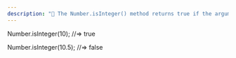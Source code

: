 ```yaml
---
description: "🔢 The Number.isInteger() method returns true if the argument is an integer! #JavaScript #ES6 #100DaysOfCode"
---
```

Number.isInteger(10);
//=> true

Number.isInteger(10.5);
//=> false
